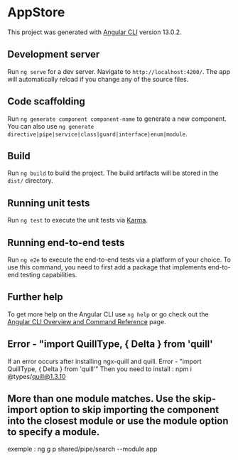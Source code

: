 # AppStore

This project was generated with [Angular CLI](https://github.com/angular/angular-cli) version 13.0.2.

## Development server

Run `ng serve` for a dev server. Navigate to `http://localhost:4200/`. The app will automatically reload if you change any of the source files.

## Code scaffolding

Run `ng generate component component-name` to generate a new component. You can also use `ng generate directive|pipe|service|class|guard|interface|enum|module`.

## Build

Run `ng build` to build the project. The build artifacts will be stored in the `dist/` directory.

## Running unit tests

Run `ng test` to execute the unit tests via [Karma](https://karma-runner.github.io).

## Running end-to-end tests

Run `ng e2e` to execute the end-to-end tests via a platform of your choice. To use this command, you need to first add a package that implements end-to-end testing capabilities.

## Further help

To get more help on the Angular CLI use `ng help` or go check out the [Angular CLI Overview and Command Reference](https://angular.io/cli) page.

## Error - "import QuillType, { Delta } from 'quill'
If an error occurs after installing ngx-quill and quill. Error - "import QuillType, { Delta } from 'quill'"
Then you need to install : npm i @types/quill@1.3.10

## More than one module matches. Use the skip-import option to skip importing the component into the closest module or use the module option to specify a module.
exemple : ng g p shared/pipe/search --module app